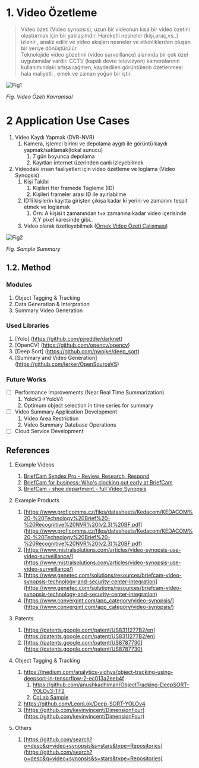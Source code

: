 # 1. Video Özetleme
> Video özeti (Video synopsis), uzun bir videonun kısa bir video özetini oluşturmak için bir yaklaşımdır. Hareketli nesneler (kişi,araç,vs..) izlenir , analiz edilir ve video akışları nesneler ve etkinliklerden oluşan bir veriye dönüştürülür.  
Teknolojide video gözetimi (video surveillance) alanında bir çok özel uygulamalar vardır. CCTV (kapalı devre televizyon) kameralarının kullanımındaki artışa rağmen, kaydedilen görüntülerin özetlenmesi hala maliyetli , emek ve zaman yoğun bir iştir.

![Fig1](https://i.ibb.co/Wpn3HhL/image.png)

*Fig. Video Özeti Kavramsal*

# 2 Application Use Cases
1. Video Kaydı Yapmak (DVR-NVR)
	1. Kamera, işlemci birimi ve depolama aygıtı ile görüntü kaydı yapmak/saklamak(lokal sunucu)
		1. 7 gün boyunca depolama
		2. Kayıtları internet üzerinden canlı izleyebilmek
2. Videodaki insan faaliyetleri için video özetleme ve loglama (Video Synopsis)
	1. Kişi Takibi
		1. Kişileri Her framede Tagleme (ID)
		2. Kişileri frameler arası ID ile ayırlabilme
	2. ID’li kişilerin kayıtta girişten çıkışa kadar ki yerini ve zamanını tespit etmek ve loglamak
		1. Örn: A kişisi  t zamanından t+x zamanına kadar video içerisinde X,Y pixel karesinde gibi..
	3. Video olarak özetleyebilmek ([Örnek Video Özeti Çalışması](https://www.youtube.com/watch?v=oezU4SkQFkU&ab_channel=BriefCam))
  
![Fig2](https://i.ibb.co/52pxM1B/image.png)

*Fig. Sample Summary*

## 1.2. Method
### Modules
 1. Object Tagging & Tracking
 2. Data Generation & Interpration
 3. Summary Video Generation

### Used Libraries
1. [Yolo] (https://github.com/pjreddie/darknet) 
2. [OpenCV] (https://github.com/opencv/opencv)
3. [Deep Sort] (https://github.com/nwojke/deep_sort)
4. [Summary and Video Generation] (https://github.com/lerker/OpenSourceVS)

### Future Works
- [ ] Performance Improvements (Near Real Time Summarization)
	1. YoloV3->YoloV4
	2. Optimum object selection in time series for summary
- [ ] Video Summary Application Development
	1. Video Area Restriction
	2. Video Summary Database Operations
- [ ] Cloud Service Development

## References
1.  Example Videos
	1. [BriefCam Syndex Pro - Review, Research, Respond](https://www.youtube.com/watch?v=oezU4SkQFkU)
	2.	  [BriefCam for business: Who's clocking out early at BriefCam](https://www.youtube.com/watch?v=lHhqFEeDk08&list=PLWqMrMMWGxu4EVTJx3LWFZuztpii0clhD)
	3. [BriefCam - shoe department - full Video Synopsis](https://www.youtube.com/watch?v=kFViLl9rDC0&list=PLWqMrMMWGxu6BA9DcOkO604IA-TUtuxLK)
2.  Example Products
	1. [https://www.proficomms.cz/files/datasheets/Kedacom/KEDACOM%20-%20Technology%20Brief%20-%20Recognitive%20NVR%20(v2.3)%20BF.pdf](https://www.proficomms.cz/files/datasheets/Kedacom/KEDACOM%20-%20Technology%20Brief%20-%20Recognitive%20NVR%20(v2.3)%20BF.pdf)
	2.  [https://www.mistralsolutions.com/articles/video-synopsis-use-video-surveillance/](https://www.mistralsolutions.com/articles/video-synopsis-use-video-surveillance/)
	3.  [https://www.genetec.com/solutions/resources/briefcam-video-synopsis-technology-and-security-center-integration](https://www.genetec.com/solutions/resources/briefcam-video-synopsis-technology-and-security-center-integration)  
	4.  [https://www.convergint.com/app_category/video-synopsis/](https://www.convergint.com/app_category/video-synopsis/)
3.  Patents
	1.  [https://patents.google.com/patent/US8311277B2/en](https://patents.google.com/patent/US8311277B2/en)  
	2.  [https://patents.google.com/patent/US8787730](https://patents.google.com/patent/US8787730)

4. Object Tagging & Tracking
	1. https://medium.com/analytics-vidhya/object-tracking-using-deepsort-in-tensorflow-2-ec013a2eeb4f
		1. https://github.com/anushkadhiman/ObjectTracking-DeepSORT-YOLOv3-TF2
		2. [CoLab Sample](https://colab.research.google.com/drive/1GYuZ8GKEzrKHuA-hRQzA_K1ZgCWKrHWp#scrollTo=53NkVCGue5Uo)
	2. https://github.com/LeonLok/Deep-SORT-YOLOv4
	3. [https://github.com/kevinvincent/DimensionFour](https://github.com/kevinvincent/DimensionFour)

5. Others
	 1.  [https://github.com/search?o=desc&q=video+synopsis&s=stars&type=Repositories](https://github.com/search?o=desc&q=video+synopsis&s=stars&type=Repositories)
	

